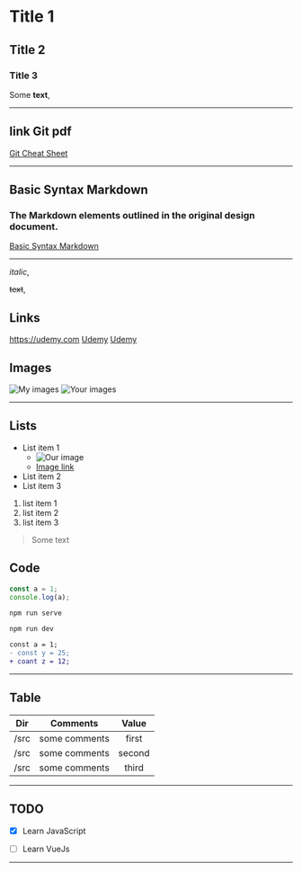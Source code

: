 # Title 1

## Title 2

### Title 3

Some **text**, 

---

## link Git pdf

[Git Cheat Sheet](https://training.github.com/downloads/github-git-cheat-sheet.pdf)

---
## Basic Syntax Markdown
### The Markdown elements outlined in the original design document.

[Basic Syntax Markdown](https://www.markdownguide.org/basic-syntax/)

---

_italic_,

~~text~~,

## Links
https://udemy.com
[Udemy](https://udemy.com)
[Udemy][1]


## Images
![My images](https://picsum.photos/200/300)
![Your images][2]

---

## Lists
- List item 1
  - ![Our image][3]
  - [Image link][3]
- List item 2
- List item 3

1. list item 1
2. list item 2
3. list item 3

> Some text

## Code

```js
const a = 1;
console.log(a);
```
`npm run serve`

```shell
npm run dev
```

```diff
const a = 1;
- const y = 25;
+ coant z = 12;
```

---

## Table
| Dir | Comments | Value |
|-----|----------|:-----:|
| /src | some comments | first |
| /src | some comments | second |
| /src | some comments | third |

---

## TODO

- [X] Learn JavaScript
- [ ] Learn VueJs



---



[1]: https://udemy.com
[2]: https://picsum.photos/200/200
[3]: https://unsplash.com/photos/vOxz5F-zjgo
